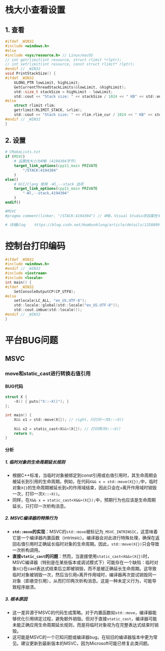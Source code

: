 # 栈大小查看设置

## 1. 查看

```c
#ifdef _WIN32
#include <windows.h>
#else
#include <sys/resource.h> // Linux/macOS
// int getrlimit(int resource, struct rlimit *rlptr);
// int setrlimit(int resource, const struct rlimit* rlptr);
#endif // _WIN32
void PrintStackSize() {
#ifdef _WIN32
    ULONG_PTR lowLimit, highLimit;
    GetCurrentThreadStackLimits(&lowLimit, &highLimit);
    std::size_t stackSize = highLimit - lowLimit;
    std::cout << "Stack size: " << stackSize / 1024 << " KB" << std::endl;
#else
    struct rlimit rlim;
    getrlimit(RLIMIT_STACK, &rlim);
    std::cout << "Stack size: " << rlim.rlim_cur / 1024 << " KB" << std::endl;
#endif // _WIN32
}

```

## 2. 设置

```cmake
# CMakeLists.txt
if (MSVC)
    # 设置栈大小为4MB (4194304字节)
    target_link_options(cpp11_main PRIVATE
        "/STACK:4194304"
    )
else()
    # GCC/Clang 使用 -Wl,--stack 选项
    target_link_options(cpp11_main PRIVATE
        "-Wl,--stack,4194304"
    )
endif()

#MSVC
#pragma comment(linker, "/STACK:4194304") // 4MB，Visual Studio项目属性中 命令行设置 /STACK:4194304

# 详细blog	https://blog.csdn.net/Humbunklung/article/details/125889907
```

# 控制台打印编码

```c
#ifdef _WIN32
#include <windows.h>
#endif // _WIN32
#include <iostream>
#include <locale>
int main() {
#ifdef _WIN32
    SetConsoleOutputCP(CP_UTF8);
#else
    setlocale(LC_ALL, "en_US.UTF-8");
    std::locale::global(std::locale("en_US.UTF-8")); 
    std::cout.imbue(std::locale());
#endif // _WIN32
}
```

# 平台BUG问题

## MSVC

### move和static_cast进行转换右值引用

#### BUG代码

```C
struct X {
    ~X() { puts("X::~X()"); }
};

int main() {
    X&& x1 = std::move(X{}); // right，只打印一次X::~X()
    
    X&& x2 = static_cast<X&&>(X{}); // 打印两次X::~X()
    return 0;
}
```

#### 分析

##### 1. **临时对象的生命周期延长规则**

- 根据C++标准，当临时对象被绑定到const引用或右值引用时，其生命周期会被延长到引用的生命周期。例如，在代码`X&& x = std::move(X{});`中，临时对象`X{}`的生命周期被延长到`x`的作用域结束，因此只会在`x`离开作用域时销毁一次，打印一次`X::~X()`。
- 同样，在`X&& x = static_cast<X&&>(X{});`中，预期行为也应该是生命周期延长，只打印一次析构消息。

##### 2. **MSVC编译器的特殊行为**

- **`std::move`的实现**：MSVC的`std::move`被标记为`_MSVC_INTRINSIC`，这意味着它是一个编译器内置函数（intrinsic）。编译器会对此进行特殊处理，确保在返回右值引用时正确延长临时对象的生命周期。因此，`std::move(X{})`只会导致一次析构调用。
- **直接`static_cast`的问题**：然而，当直接使用`static_cast<X&&>(X{})`时，MSVC编译器（特别是在某些版本或调试模式下）可能存在一个缺陷：临时对象`X{}`在cast表达式结束后立即被销毁，而不是被正确延长生命周期。这导致临时对象被销毁一次，然后当引用`x`离开作用域时，编译器再次尝试销毁同一对象（即悬空引用），从而打印两次析构消息。这是一种未定义行为，可能导致程序崩溃。

##### 3. **根本原因**

- 这一差异源于MSVC的代码生成策略。对于内置函数如`std::move`，编译器能够优化引用绑定过程，避免额外销毁。但对于直接`static_cast`，编译器可能未能正确应用生命周期延长规则，而是将临时对象视为在完整表达式结束时销毁。
- 这可能是MSVC的一个已知问题或编译器bug，在较旧的编译器版本中更为常见。建议更新到最新版本的MSVC，因为Microsoft可能已修复此类问题。
